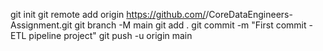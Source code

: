git init
git remote add origin https://github.com/<KehindeIsaac>/CoreDataEngineers-Assignment.git
git branch -M main
git add .
git commit -m "First commit - ETL pipeline project"
git push -u origin main


